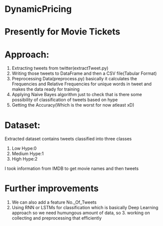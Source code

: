 # DynamicPricing

# Presently for Movie Tickets

# Approach:
  1. Extracting tweets from twitter(extractTweet.py)
  2. Writing those tweets to DataFrame and then a CSV file(Tabular Format)
  3. Preprocessing Data(preprocess.py) basically it calculates the Frequencies and Relative Frequencies for unique words      in tweet and makes the data ready for training
  4. Applying Naive Bayes algorithm just to check that is there some possibility of classification of tweets based on hype
  5. Getting the Accuracy(Which is the worst for now atleast xD)

# Dataset:
Extracted dataset contains tweets classified into three classes
1. Low Hype:0
2. Medium Hype:1
3. High Hype:2

I took information from IMDB to get movie names and then tweets

# Further improvements
1. We can also add a feature No._Of_Tweets
2. Using RNN or LSTMs for classification which is basically Deep Learning approach so we need humungous amount of data, so 3. working on collecting and preprocessing that efficiently
